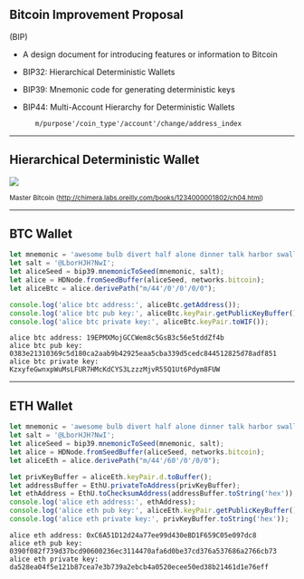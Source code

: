 ## Bitcoin Improvement Proposal
(BIP)

- A design document for introducing features or information to Bitcoin
- BIP32: Hierarchical Deterministic Wallets
- BIP39: Mnemonic code for generating deterministic keys
- BIP44: Multi-Account Hierarchy for Deterministic Wallets 

         m/purpose'/coin_type'/account'/change/address_index

---

## Hierarchical Deterministic Wallet

![](images/hdw.png)

<small>Master Bitcoin (http://chimera.labs.oreilly.com/books/1234000001802/ch04.html)</small>

---

## BTC Wallet

```javascript
let mnemonic = 'awesome bulb divert half alone dinner talk harbor swallow figure deliver scheme';
let salt = '@LborHJH?NwI';
let aliceSeed = bip39.mnemonicToSeed(mnemonic, salt);
let alice = HDNode.fromSeedBuffer(aliceSeed, networks.bitcoin);
let aliceBtc = alice.derivePath("m/44'/0'/0'/0/0");
```

```javascript
console.log('alice btc address:', aliceBtc.getAddress());
console.log('alice btc pub key:', aliceBtc.keyPair.getPublicKeyBuffer().toString('hex'));
console.log('alice btc private key:', aliceBtc.keyPair.toWIF());
```

```
alice btc address: 19EPMXMojGCCWem8c5GsB3c56e5tddZf4b
alice btc pub key: 0383e21310369c5d180ca2aab9b42925eaa5cba339d5cedc844512825d78adf851
alice btc private key: KzxyfeGwnxpWuMsLFUR7HMcKdCYS3LzzzMjvR55Q1Ut6Pdym8FUW
```

---

## ETH Wallet

```javascript
let mnemonic = 'awesome bulb divert half alone dinner talk harbor swallow figure deliver scheme';
let salt = '@LborHJH?NwI';
let aliceSeed = bip39.mnemonicToSeed(mnemonic, salt);
let alice = HDNode.fromSeedBuffer(aliceSeed, networks.bitcoin);
let aliceEth = alice.derivePath("m/44'/60'/0'/0/0");
```

```javascript
let privKeyBuffer = aliceEth.keyPair.d.toBuffer();
let addressBuffer = EthU.privateToAddress(privKeyBuffer);
let ethAddress = EthU.toChecksumAddress(addressBuffer.toString('hex'));
console.log('alice eth address:', ethAddress);
console.log('alice eth pub key:', aliceEth.keyPair.getPublicKeyBuffer().toString('hex'));
console.log('alice eth private key:', privKeyBuffer.toString('hex'));
```

```
alice eth address: 0xC6A51D12d24a77ee99d430eBD1F659C05e097dc8
alice eth pub key: 0390f082f739d37bcd90600236ec3114470afa6d0be37cd376a537686a2766cb73
alice eth private key: da528ea04f5e121b87cea7e3b739a2ebcb4a0520ecee50ed38b21461d1e76eff
```